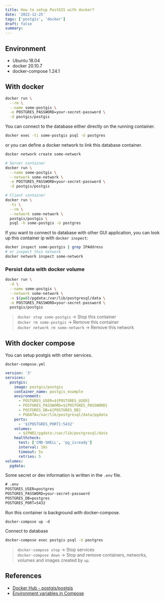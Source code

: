 ```yaml
---
title: How to setup PostGIS with docker?
date: '2022-12-25'
tags: ['postgis', 'docker']
draft: false
summary:
---
```


## Environment

- Ubuntu 18.04
- docker 20.10.7
- docker-compose 1.24.1

## With docker

```bash
docker run \
  --rm \
  --name some-postgis \
  -e POSTGRES_PASSWORD=your-secret-password \
  -d postgis/postgis
```

You can connect to the database either directly on the running container.

```bash
docker exec -ti some-postgis psql -U postgres
```

or you can define a docker network to link this database container.

```bash
docker network create some-network

# Server container
docker run \
  --name some-postgis \
  --network some-network \
  -e POSTGRES_PASSWORD=your-secret-password \
  -d postgis/postgis

# Client container
docker run \
  -ti \
  --rm \
  --network some-network \
  postgis/postgis \
  psql -h some-postgis -U postgres
```

If you want to connect to database with other GUI application, you can look up this container ip with `docker inspect`:

```bash
docker inspect some-postgis | grep IPAddress
# or inspect this network
docker network inspect some-network
```

### Persist data with docker volume

```bash
docker run \
  -d \
  --name some-postgis \
  --network some-network \
  -v $(pwd)/pgdata:/var/lib/postgresql/data \
  -e POSTGRES_PASSWORD=your-secret-password \
  postgis/postgis
```

> `docker stop some-postgis` -> Stop this container  
> `docker rm some-postgis` -> Remove this container  
> `docker network rm some-network` -> Remove this network

## With docker compose

You can setup postgis with other services.

`docker-compose.yml`

```yaml
version: '3'
services:
  postgis:
    image: postgis/postgis
    container_name: postgis_example
    environment:
      - POSTGRES_USER=${POSTGRES_USER}
      - POSTGRES_PASSWORD=${POSTGRES_PASSWORD}
      - POSTGRES_DB=${POSTGRES_DB}
      - PGDATA=/var/lib/postgresql/data/pgdata
    ports:
      - '${POSTGRES_PORT}:5432'
    volumes:
      - ${PWD}/pgdata:/var/lib/postgresql/data
    healthcheck:
      test: ['CMD-SHELL', 'pg_isready']
      interval: 10s
      timeout: 5s
      retries: 5
volumes:
  pgdata:
```

Some secret or dev information is written in the `.env` file.

```txt
# .env
POSTGRES_USER=postgres
POSTGRES_PASSWORD=your-secret-password
POSTGRES_DB=postgres
POSTGRES_PORT=5432
```

Run this container is background with docker-compose.

```base
docker-compose up -d
```

Connect to database

```bash
docker-compose exec postgis psql -U postgres
```

> `docker-compose stop` -> Stop services  
> `docker-compose down` -> Stop and remove containers, networks, volumes and images created by `up`.

## References

- [Docker Hub - postgis/postgis](https://registry.hub.docker.com/r/postgis/postgis/)
- [Environment variables in Compose](https://docs.docker.com/compose/environment-variables/)
